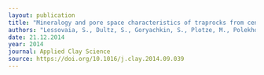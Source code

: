 ```yaml
---
layout: publication
title: "Mineralogy and pore space characteristics of traprocks from central siberia, russia: Prerequisite of weathering trends and soil formation"
authors: "Lessovaia, S., Dultz, S., Goryachkin, S., Plotze, M., Polekhovsky, Y., Andreeva, N., & Filimonov, A."
date: 21.12.2014
year: 2014
journal: Applied Clay Science
source: https://doi.org/10.1016/j.clay.2014.09.039
---
```

